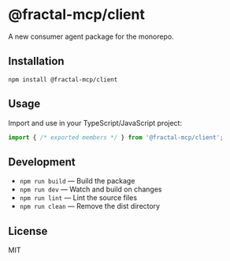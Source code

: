 # @fractal-mcp/client

A new consumer agent package for the monorepo.

## Installation

```
npm install @fractal-mcp/client
```

## Usage

Import and use in your TypeScript/JavaScript project:

```ts
import { /* exported members */ } from '@fractal-mcp/client';
```

## Development

- `npm run build` — Build the package
- `npm run dev` — Watch and build on changes
- `npm run lint` — Lint the source files
- `npm run clean` — Remove the dist directory

## License

MIT 